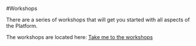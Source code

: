 #Workshops

There are a series of workshops that will get you started with all aspects of the Platform.

The workshops are located here: [Take me to the workshops](https://github.com/bodhi-space/workshops)
